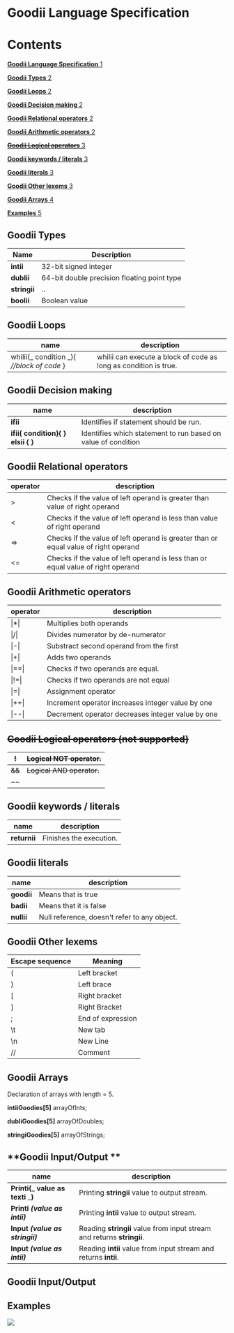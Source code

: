 # Goodii Language Specification

# Contents

[**Goodii Language Specification** 1](#_Toc53317531)

[**Goodii Types** 2](#_Toc53317532)

[**Goodii Loops** 2](#_Toc53317533)

[**Goodii Decision making** 2](#_Toc53317534)

[**Goodii Relational operators** 2](#_Toc53317535)

[**Goodii Arithmetic operators** 2](#_Toc53317536)

[~~**Goodii Logical operators**~~ 3](#_Toc53317537)

[**Goodii keywords / literals** 3](#_Toc53317538)

[**Goodii literals** 3](#_Toc53317539)

[**Goodii Other lexems** 3](#_Toc53317540)

[**Goodii Arrays** 4](#_Toc53317541)

[**Examples** 5](#_Toc53317542)

## **Goodii Types**

| Name | Description |
| --- | --- |
| **intii** | 32-bit signed integer |
| **dublii** | 64-bit double precision floating point type |
| **stringii** | .. |
| **boolii** | Boolean value |

## **Goodii Loops**

| name | description |
| --- | --- |
| whilii(_ condition _){ _//block of code_ } | whilii can execute a block of code as long as condition is true. |



## **Goodii Decision making**

| name | description |
| --- | --- |
| **ifii** | Identifies if statement should be run. |
| **ifii( __condition__){ ****}**** elsii ****{**** }** | Identifies which statement to run based on value of condition |

## **Goodii Relational operators**

| operator | description |
| --- | --- |
| > | Checks if the value of left operand is greater than value of right operand |
| < | Checks if the value of left operand is less than value of right operand |
| => | Checks if the value of left operand is greater than or equal value of right operand |
| <= | Checks if the value of left operand is less than or equal value of right operand |

## **Goodii Arithmetic operators**

| operator | description |
| --- | --- |
| \|*\| | Multiplies both operands |
| \|/\| | Divides numerator by de-numerator |
| \|-\| | Substract second operand from the first |
| \|+\| | Adds two operands |
| \|==\| | Checks if two operands are equal. |
| \|!=\| | Checks if two operands are not equal |
| \|=\| | Assignment operator |
| \|++\| | Increment operator increases integer value by one |
| \|--\| | Decrement operator decreases integer value by one |

## ~~**Goodii Logical operators (not supported)**~~

| ~~!~~ | ~~Logical NOT operator.~~ |
| --- | --- |
| ~~&amp;&amp;~~ | ~~Logical AND operator.~~ |
| ~~||~~ | ~~Logical OR operator.~~ |

##

## **Goodii keywords / literals**
| name | description |
| --- | --- |
| **returnii** | Finishes the execution. |

## **Goodii literals**

| name | description |
| --- | --- |
| **goodii** | Means that is true |
| **badii** | Means that it is false |
| **nullii** | Null reference, doesn&#39;t refer to any object. |

## **Goodii Other lexems**

| **Escape sequence** | **Meaning** |
| --- | --- |
| ( | Left bracket |
| ) | Left brace |
| [ | Right bracket |
| ] | Right Bracket |
| ; | End of expression |
| \t | New tab |
| \n | New Line |
| // | Comment |

## **Goodii Arrays**

Declaration of arrays with length = 5.

**intiiGoodies[5]** arrayOfInts;

**dubliGoodies[5]** arrayOfDoubles;

**stringiGoodies[5]** arrayOfStrings;



## **Goodii Input/Output **
| name | description |
| --- | --- |
| **Printi(**_ **value as texti** _**)** | Printing **stringii** value to output stream. |
| **Printi** _**(value as intii)**_ | Printing **intii** value to output stream. |
| **Input** _**(value as stringii)**_ | Reading **stringii** value from input stream and returns **stringii**. |
| **Input** _**(value as intii)**_ | Reading **intii** value from input stream and returns **intii**. |

## **Goodii Input/Output**

## **Examples**

![](RackMultipart20201016-4-11zhb6b_html_9c5b6a5a0cb7d6b9.png)
